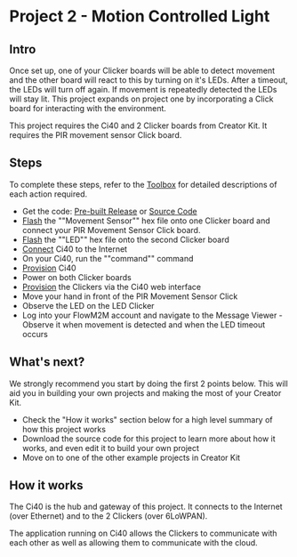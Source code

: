 # Project 2 - Motion Controlled Light

## Intro

Once set up, one of your Clicker boards will be able to detect movement and the other board will react to this by turning on it's LEDs. After a timeout, the LEDs will turn off again. If movement is repeatedly detected the LEDs will stay lit. This project expands on project one by incorporating a Click board for interacting with the environment.

This project requires the Ci40 and 2 Clicker boards from Creator Kit. It requires the PIR movement sensor Click board.

## Steps

To complete these steps, refer to the [Toolbox](http://localhost:8000/Toolbox) for detailed descriptions of each action required.

* Get the code: [Pre-built Release](http://github.com) or [Source Code](http://github.com)
* [Flash](http://localhost:8000/Toolbox/#programming-a-6lowpan-clicker) the ""Movement Sensor"" hex file onto one Clicker board and connect your PIR Movement Sensor Click board.
* [Flash](http://localhost:8000/Toolbox/#programming-a-6lowpan-clicker) the ""LED"" hex file onto the second Clicker board
* [Connect](http://localhost:8000/Toolbox/#connecting-ci40-to-the-internet) Ci40 to the Internet
* On your Ci40, run the ""command"" command
* [Provision](http://localhost:8000/Toolbox/#provisioning-ci40) Ci40
* Power on both Clicker boards
* [Provision](http://localhost:8000/Toolbox/#provisioning-clicker) the Clickers via the Ci40 web interface
* Move your hand in front of the PIR Movement Sensor Click
* Observe the LED on the LED Clicker
* Log into your FlowM2M account and navigate to the Message Viewer - Observe it when movement is detected and when the LED timeout occurs

## What's next?

We strongly recommend you start by doing the first 2 points below. This will aid you in building your own projects and making the most of your Creator Kit.

* Check the "How it works" section below for a high level summary of how this project works
* Download the source code for this project to learn more about how it works, and even edit it to build your own project
* Move on to one of the other example projects in Creator Kit

## How it works

The Ci40 is the hub and gateway of this project. It connects to the Internet (over Ethernet) and to the 2 Clickers (over 6LoWPAN).

The application running on Ci40 allows the Clickers to communicate with each other as well as allowing them to communicate with the cloud.

